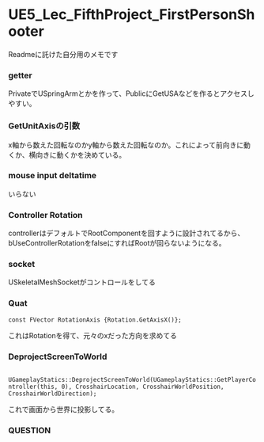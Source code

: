 # UE5_Lec_FifthProject_FirstPersonShooter

Readmeに託けた自分用のメモです
### getter
 PrivateでUSpringArmとかを作って、PublicにGetUSAなどを作るとアクセスしやすい。

###  GetUnitAxisの引数
x軸から数えた回転なのかy軸から数えた回転なのか。これによって前向きに動くか、横向きに動くかを決めている。

### mouse input deltatime
いらない

### Controller Rotation
controllerはデフォルトでRootComponentを回すように設計されてるから、bUseControllerRotationをfalseにすればRootが回らないようになる。

### socket
USkeletalMeshSocketがコントロールをしてる

### Quat
```const FQuat Rotation {SocketTransform.GetRotation()};
const FVector RotationAxis {Rotation.GetAxisX()};
 ```
これはRotationを得て、元々のxだった方向を求めてる


### DeprojectScreenToWorld
``` UGameplayStatics::DeprojectScreenToWorld(UGameplayStatics::GetPlayerController(this, 0), CrosshairLocation, CrosshairWorldPosition, CrosshairWorldDirection);```

これで画面から世界に投影してる。
 ### QUESTION
